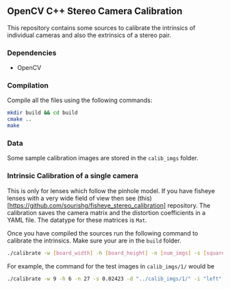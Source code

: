 ## OpenCV C++ Stereo Camera Calibration

This repository contains some sources to calibrate the intrinsics of individual cameras and also the extrinsics of a stereo pair.

### Dependencies

- OpenCV

### Compilation

Compile all the files using the following commands:

```bash
mkdir build && cd build
cmake ..
make
```

### Data

Some sample calibration images are stored in the `calib_imgs` folder.

### Intrinsic Calibration of a single camera

This is only for lenses which follow the pinhole model. If you have fisheye lenses with a very wide field of view then see (this)[https://github.com/sourishg/fisheye_stereo_calibration] repository. The calibration saves the camera matrix and the distortion coefficients in a YAML file. The datatype for these matrices is `Mat`.

Once you have compiled the sources run the following command to calibrate the intrinsics. Make sure your are in the `build` folder.

```bash
./calibrate -w [board_width] -h [board_height] -n [num_imgs] -s [square_size] -d [imgs_directory] -i [imgs_filename] -o [extension] -e [output_filename]
```

For example, the command for the test images in `calib_imgs/1/` would be

```bash
./calibrate -w 9 -h 6 -n 27 -s 0.02423 -d "../calib_imgs/1/" -i "left" -o "cam_left.yml" -e "jpg"
```